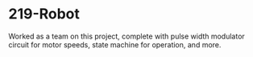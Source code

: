 # 219-Robot
Worked as a team on this project, complete with pulse width modulator circuit for motor speeds, state machine for operation, and more.
